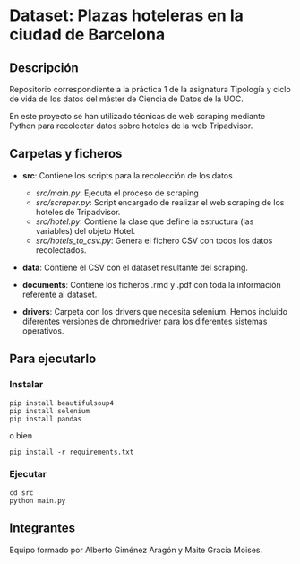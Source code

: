 # Dataset: Plazas hoteleras en la ciudad de Barcelona

## Descripción
Repositorio correspondiente a la práctica 1 de la asignatura Tipología y ciclo de vida de los datos 
del máster de Ciencia de Datos de la UOC.

En este proyecto se han utilizado técnicas de web scraping mediante Python para recolectar 
datos sobre hoteles de la web Tripadvisor.


## Carpetas y ficheros
- **src**: Contiene los scripts para la recolección de los datos
    - *src/main.py*: Ejecuta el proceso de scraping
    - *src/scraper.py*: Script encargado de realizar el web scraping de los hoteles de Tripadvisor.
    - *src/hotel.py*: Contiene la clase que define la estructura (las variables) del objeto Hotel.
    - *src/hotels_to_csv.py*: Genera el fichero CSV con todos los datos recolectados.
    
- **data**: Contiene el CSV con el dataset resultante del scraping.

- **documents**: Contiene los ficheros .rmd y .pdf con toda la información referente al dataset.

- **drivers**: Carpeta con los drivers que necesita selenium.  Hemos incluido diferentes 
versiones de chromedriver para los diferentes sistemas operativos.


## Para ejecutarlo

### Instalar
```
pip install beautifulsoup4
pip install selenium
pip install pandas
```
o bien

```
pip install -r requirements.txt
```
### Ejecutar
```
cd src
python main.py
```

## Integrantes
Equipo formado por Alberto Giménez Aragón y Maite Gracia Moises.